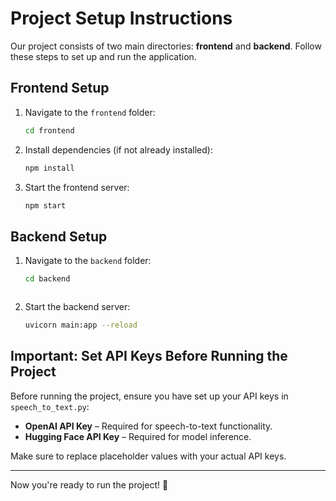 # Project Setup Instructions

Our project consists of two main directories: **frontend** and **backend**. Follow these steps to set up and run the application.

## Frontend Setup
1. Navigate to the `frontend` folder:
   ```sh
   cd frontend
   ```
2. Install dependencies (if not already installed):
   ```sh
   npm install
   ```
3. Start the frontend server:
   ```sh
   npm start
   ```

## Backend Setup
1. Navigate to the `backend` folder:
   ```sh
   cd backend
   ```

   ```
3. Start the backend server:
   ```sh
   uvicorn main:app --reload
   ```

## Important: Set API Keys Before Running the Project
Before running the project, ensure you have set up your API keys in `speech_to_text.py`:

- **OpenAI API Key** – Required for speech-to-text functionality.
- **Hugging Face API Key** – Required for model inference.

Make sure to replace placeholder values with your actual API keys.

---

Now you're ready to run the project! 🚀
